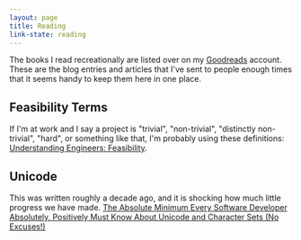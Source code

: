 ```yaml
---
layout: page
title: Reading
link-state: reading
---
```


The books I read recreationally are listed over on my [Goodreads](https://www.goodreads.com/psexton) account. These are the blog entries and articles that I've sent to people enough times that it seems handy to keep them here in one place.

## Feasibility Terms

If I'm at work and I say a project is "trivial", "non-trivial", "distinctly non-trivial", "hard", or something like that, I'm probably using these definitions: [Understanding Engineers: Feasibility](http://fishbowl.pastiche.org/2007/07/17/understanding_engineers_feasibility/).
 
## Unicode

This was written roughly a decade ago, and it is shocking how much little progress we have made. [The Absolute Minimum Every Software Developer Absolutely, Positively Must Know About Unicode and Character Sets (No Excuses!)](http://www.joelonsoftware.com/articles/Unicode.html)
